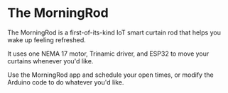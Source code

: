 <h1>The MorningRod</h1>

The MorningRod is a first-of-its-kind IoT smart curtain rod that helps you wake up feeling refreshed. 

It uses one NEMA 17 motor, Trinamic driver, and ESP32 to move your curtains whenever you'd like. 

Use the MorningRod app and schedule your open times, or modify the Arduino code to do whatever you'd like.
